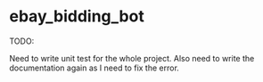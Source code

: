 # ebay_bidding_bot
TODO:

Need to write unit test for the whole project. Also need to write the documentation again as I need to fix the error.